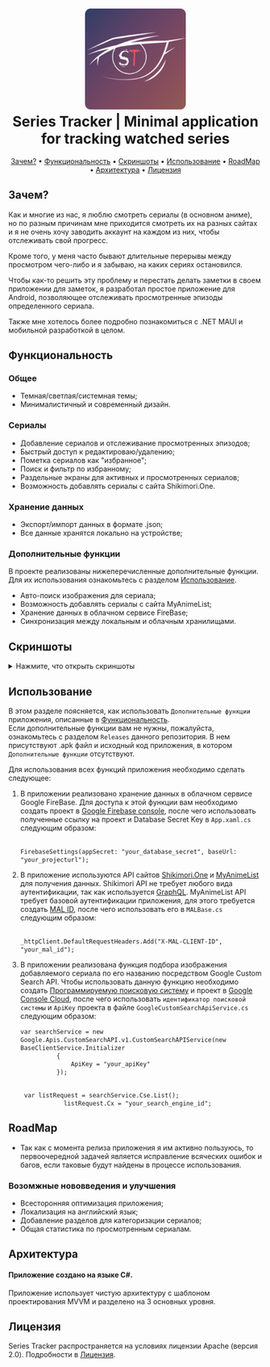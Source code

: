 <h1 align="center">
    <img src="images/mainicon.svg" width="200px" height="200px" alt="icon" />
    <br />
    <b>Series Tracker | Minimal application for tracking watched series</b>
</h1>

<p align="center">
    <a href="#зачем">Зачем?</a>
    •
    <a href="#функциональность">Функциональность</a>
    •
    <a href="#скриншоты">Скриншоты</a>
    •
    <a href="#использование">Использование</a>
    •
    <a href="#roadmap">RoadMap</a>
    •
    <a href="#архитектура">Архитектура</a>
    •
    <a href="#лицензия">Лицензия</a>
</p>

## Зачем?

<p>
Как и многие из нас, я люблю смотреть сериалы (в основном аниме), но по разным причинам мне приходится смотреть их на разных сайтах и я не очень хочу заводить аккаунт на каждом из них, чтобы отслеживать свой прогресс. 
 
Кроме того, у меня часто бывают длительные перерывы между просмотром чего-либо и я забываю, на каких сериях остановился. 

Чтобы как-то решить эту проблему и перестать делать заметки в своем приложении для заметок, я разработал простое приложение для Android, позволяющее отслеживать просмотренные эпизоды определенного сериала.

Также мне хотелось более подробно познакомиться с .NET MAUI и мобильной разработкой в целом.
</p>


## Функциональность


### Общее
<ul>
    <li>Темная/светлая/системная темы;</li>
    <li>Минималистичный и современный дизайн.</li>
</ul>

### Сериалы
<ul>
  <li>Добавление сериалов и отслеживание просмотренных эпизодов;</li>
  <li>Быстрый доступ к редактироваю/удалению;</li>
  <li>Пометка сериалов как "избранное";</li>
  <li>Поиск и фильтр по избранному;</li>
  <li>Раздельные экраны для активных и просмотренных сериалов;</li>
  <li>Возможность добавлять сериалы с сайта Shikimori.One.</li>
</ul>

### Хранение данных
<ul>
  <li>Экспорт/импорт данных в формате .json;</li>
  <li>Все данные хранятся локально на устройстве;</li>
</ul>

### Дополнительные функции
<p>В проекте реализованы нижеперечисленные дополнительные функции. Для их использования ознакомьтесь с разделом  <a href="#использование">Использование</a>.</p>
<ul>
  <li>Авто-поиск изображения для сериала;</li>
  <li>Возможность добавлять сериалы с сайта MyAnimeList;</li>
  <li>Хранение данных в облачном сервисе FireBase;</li>
  <li>Синхронизация между локальным и облачным хранилищами.</li>
</ul>

## Скриншоты

<details>
  <summary>Нажмите, что открыть скриншоты</summary>

<div>
</br>
    <p align="center">
      <img src="images/frame1.png" height="400"  alt="screenshot"/>
      <img src="images/frame2.png" height="400"  alt="screenshot"/>
      <img src="images/frame3.png" height="400"  alt="screenshot"/>
    </p>
    <p align="center">
      <img src="images/frame4.png" height="400"  alt="screenshot"/>
      <img src="images/frame5.png" height="400"  alt="screenshot"/>
      <img src="images/frame6.png" height="400"  alt="screenshot"/>
    </p>
    <p align="center">
        <img src="images/frame7.png" height="400"  alt="screenshot"/>
    </p>
  </div>
</details>

## Использование

В этом разделе поясняется, как использовать `Дополнительные функции` приложения, описанные в <a href="#функциональность">Функциональность</a>. </br>
Если дополнительные функции вам не нужны, пожалуйста, ознакомьтесь с разделом `Releases` данного репозитория. В нем присутствуют .apk файл и исходный код приложения, в котором `Дополнительные функции` отсутствуют.

Для использования всех функций приложения необходимо сделать следующее:
    <ol>
    <li>
      В приложении реализовано хранение данных в облачном сервисе Google FireBase. Для доступа к этой функции вам необходимо создать проект в [Google Firebase console](https://console.firebase.google.com), 
      после чего использовать полученные ссылку на проект и Database Secret Key в `App.xaml.cs` следующим образом: <br />
```

FirebaseSettings(appSecret: "your_database_secret", baseUrl: "your_projecturl");

```
</li>
<li>
  
  В приложение используются API сайтов [Shikimori.One](https://shikimori.one/) и [MyAnimeList](https://myanimelist.net/) для получения данных. Shikimori API не требует любого вида аутентификации, так как используется
  [GraphQL](https://shikimori.one/api/doc/graphql). MyAnimeList API требует базовой аутентификации приложения, для этого требуется создать [MAL ID](https://myanimelist.net/apiconfig), после чего использовать его в `MALBase.cs` следующим образом: <br />
 
  ```
  
  _httpClient.DefaultRequestHeaders.Add("X-MAL-CLIENT-ID", "your_mal_id");
  
  ```
</li>
<li>
  
  В приложении реализована функция подбора изображения добавляемого сериала по его названию посредством Google Custom Search API. Чтобы использовать данную функцию необходимо создать 
  [Программируемую поисковую систему](https://programmablesearchengine.google.com/controlpanel/all) и проект в [Google Console Cloud](https://console.cloud.google.com), после чего использовать `идентификатор поисковой системы` и `ApiKey` проекта в файле
  `GoogleCustomSearchApiService.cs` следующим образом:

  ```
 var searchService = new Google.Apis.CustomSearchAPI.v1.CustomSearchAPIService(new BaseClientService.Initializer
            {
                ApiKey = "your_apiKey"
            });

```
```

 var listRequest = searchService.Cse.List();
            listRequest.Cx = "your_search_engine_id";

```
</li>
</ol>


## RoadMap

<ul>
    <li>Так как с момента релиза приложения я им активно пользуюсь, то первоочередной задачей является исправление всяческих ошибок и багов, если таковые будут найдены в процессе использования.</li>
</ul>

### Возомжные нововведения и улучшения
<ul>
    <li>Всесторонняя оптимизация приложения;</li>
    <li>Локализация на английский язык;</li>
    <li>Добавление разделов для категоризации сериалов;</li>
    <li>Общая статистика по просмотренным сериалам.</li>
</ul>


## Архитектура

#### Приложение создано на языке C#.

Приложение использует чистую архитектуру с шаблоном проектирования MVVM и разделено на 3 основных уровня.

## Лицензия

Series Tracker распространяется на условиях лицензии Apache (версия 2.0). Подробности в [Лицензия](LICENSE.txt).
